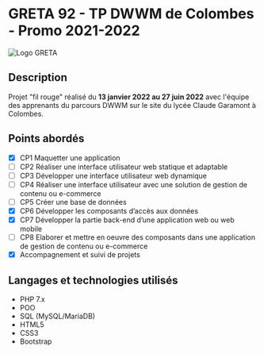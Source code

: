 # GRETA 92 - TP DWWM de Colombes - Promo 2021-2022

![Logo GRETA](https://ressources.regionsjob.com//mfx/img/centres/12122018_1052551119877889.jpg)

## Description
Projet "fil rouge" réalisé du **13 janvier 2022 au 27 juin 2022** avec l'équipe des apprenants du parcours DWWM sur le site du lycée Claude Garamont à Colombes.

## Points abordés
- [x] CP1 Maquetter une application 
- [ ] CP2 Réaliser une interface utilisateur web statique et adaptable 
- [ ] CP3 Développer une interface utilisateur web dynamique 
- [ ] CP4 Réaliser une interface utilisateur avec une solution de gestion de contenu ou e-commerce
- [ ] CP5 Créer une base de données 
- [x] CP6 Développer les composants d’accès aux données 
- [x] CP7 Développer la partie back-end d’une application web ou web mobile 
- [ ] CP8 Elaborer et mettre en oeuvre des composants dans une application de gestion de contenu ou e-commerce
- [x] Accompagnement et suivi de projets

## Langages et technologies utilisés
+ PHP 7.x
+ POO
+ SQL (MySQL/MariaDB)
+ HTML5
+ CSS3
+ Bootstrap